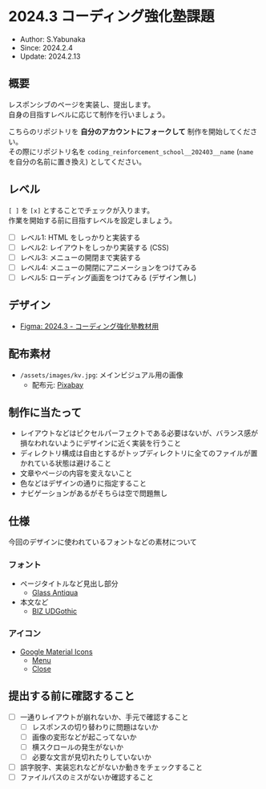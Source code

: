 # 2024.3 コーディング強化塾課題

- Author: S.Yabunaka
- Since: 2024.2.4
- Update: 2024.2.13

## 概要

レスポンシブのページを実装し、提出します。  
自身の目指すレベルに応じて制作を行いましょう。  

こちらのリポジトリを **自分のアカウントにフォークして** 制作を開始してください。  
その際にリポジトリ名を `coding_reinforcement_school__202403__name` (`name` を自分の名前に置き換え) としてください。  

## レベル

`[ ]` を `[x]` とすることでチェックが入ります。  
作業を開始する前に目指すレベルを設定しましょう。  

- [ ] レベル1: HTML をしっかりと実装する
- [ ] レベル2: レイアウトをしっかり実装する (CSS)
- [ ] レベル3: メニューの開閉まで実装する
- [ ] レベル4: メニューの開閉にアニメーションをつけてみる
- [ ] レベル5: ローディング画面をつけてみる (デザイン無し)

## デザイン

- [Figma: 2024.3 - コーディング強化塾教材用](https://www.figma.com/file/vrcctnYKfAbmf66XB82VU7/2024.3---%E3%82%B3%E3%83%BC%E3%83%87%E3%82%A3%E3%83%B3%E3%82%B0%E5%BC%B7%E5%8C%96%E5%A1%BE%E6%95%99%E6%9D%90%E7%94%A8?type=design&node-id=0%3A1&mode=design&t=qhtzRfZFoy4zsQaJ-1)

## 配布素材

- `/assets/images/kv.jpg`: メインビジュアル用の画像
  - 配布元: [Pixabay](https://pixabay.com/ja/)

## 制作に当たって

- レイアウトなどはピクセルパーフェクトである必要はないが、バランス感が損なわれないようにデザインに近く実装を行うこと
- ディレクトリ構成は自由とするがトップディレクトリに全てのファイルが置かれている状態は避けること
- 文章やページの内容を変えないこと
- 色などはデザインの通りに指定すること
- ナビゲーションがあるがそちらは空で問題無し

## 仕様

今回のデザインに使われているフォントなどの素材について

### フォント

- ページタイトルなど見出し部分
  - [Glass Antiqua](https://fonts.google.com/specimen/Glass+Antiqua)
- 本文など
  - [BIZ UDGothic](https://fonts.google.com/specimen/BIZ+UDGothic)

### アイコン

- [Google Material Icons](https://fonts.google.com/icons)
  - [Menu](https://fonts.google.com/icons?selected=Material+Symbols+Outlined:menu:FILL@0;wght@400;GRAD@0;opsz@24)
  - [Close](https://fonts.google.com/icons?selected=Material+Symbols+Outlined:close:FILL@0;wght@400;GRAD@0;opsz@24)

## 提出する前に確認すること

- [ ] 一通りレイアウトが崩れないか、手元で確認すること
  - [ ] レスポンスの切り替わりに問題はないか
  - [ ] 画像の変形などが起こってないか
  - [ ] 横スクロールの発生がないか
  - [ ] 必要な文言が見切れたりしていないか
- [ ] 誤字脱字、実装忘れなどがないか動きをチェックすること
- [ ] ファイルパスのミスがないか確認すること
